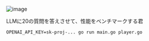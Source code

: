 ![image](https://github.com/user-attachments/assets/e1a981bb-2fae-4c56-a373-54ec2ef91ec6)

LLMに20の質問を答えさせて、性能をベンチマークする君

```
OPENAI_API_KEY=sk-proj-... go run main.go player.go
```
